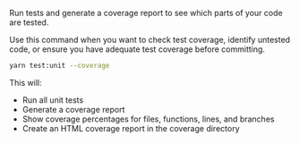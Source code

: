 Run tests and generate a coverage report to see which parts of your code are tested.

Use this command when you want to check test coverage, identify untested code, or ensure you have adequate test coverage before committing.

```bash
yarn test:unit --coverage
```

This will:
- Run all unit tests
- Generate a coverage report
- Show coverage percentages for files, functions, lines, and branches
- Create an HTML coverage report in the coverage directory
